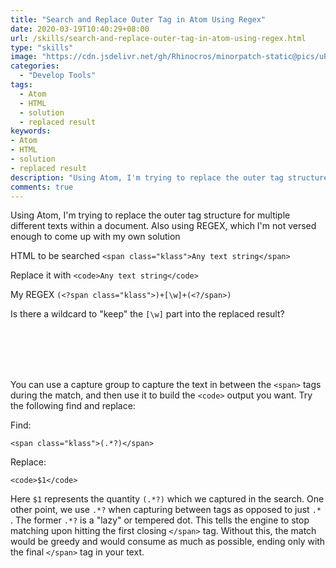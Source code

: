 ```yaml
---
title: "Search and Replace Outer Tag in Atom Using Regex"
date: 2020-03-19T10:40:29+08:00
url: /skills/search-and-replace-outer-tag-in-atom-using-regex.html
type: "skills"
image: "https://cdn.jsdelivr.net/gh/Rhinocros/minorpatch-static@pics/uPic/wTzf3q.jpg"
categories:
  - "Develop Tools"
tags:
  - Atom
  - HTML
  - solution
  - replaced result
keywords:
- Atom
- HTML
- solution
- replaced result
description: "Using Atom, I'm trying to replace the outer tag structure for multiple different texts within a document. Also using REGEX, which I'm not versed enough to come up with my own solution"
comments: true
---
```



Using Atom, I'm trying to replace the outer tag structure for multiple different texts within a document. Also using REGEX, which I'm not versed enough to come up with my own solution

HTML to be searched `<span class="klass">Any text string</span>`

Replace it with `<code>Any text string</code>`

My REGEX `(<?span class="klass">)+[\w]+(<?/span>)`

Is there a wildcard to "keep" the `[\w]` part into the replaced result?


<br/>
<br/>
<script async src="https://pagead2.googlesyndication.com/pagead/js/adsbygoogle.js"></script>
<ins class="adsbygoogle"
     style="display:block; text-align:center;"
     data-ad-layout="in-article"
     data-ad-format="fluid"
     data-ad-client="ca-pub-8746275014476192"
     data-ad-slot="5144997159"></ins>
<script>
     (adsbygoogle = window.adsbygoogle || []).push({});
</script>
<br/>
<br/>


You can use a capture group to capture the text in between the `<span>` tags during the match, and then use it to build the `<code>` output you want. Try the following find and replace:

Find:

`<span class="klass">(.*?)</span>`

Replace:

`<code>$1</code>`

Here `$1` represents the quantity `(.*?)` which we captured in the search. One other point, we use `.*?` when capturing between tags as opposed to just `.*` . The former `.*?` is a "lazy" or tempered dot. This tells the engine to stop matching upon hitting the first closing `</span>` tag. Without this, the match would be greedy and would consume as much as possible, ending only with the final `</span>` tag in your text.
